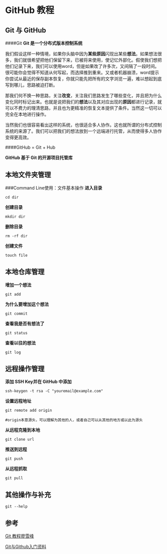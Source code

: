 # GitHub 教程


## Git 与 GitHub



####Git 
**Git 是一个分布式版本控制系统**

我们假设这样一种情境，如果你头脑中因为**某些原因**闪现出某些**想法**。如果想法很多，我们就很希望把他们保留下来，已被将来使用，使记忆外部化。假使我们想把他们记录下来，我们可以使用word，但是如果改了许多次，又间隔了一段时间。很可能你会觉得不知道从何写起，而选择推到重来。又或者机器崩溃，word提示你尝试从最近的保存副本恢复，你就只能先把所有的文字浏览一遍，难以想起到底写到哪儿，思路被迫打断。
		
那我们何不换一种思路，关注**改变**，关注我们思路发生了哪些变化，并且把为什么变化同时标记出来。也就是说把我们的**想法**以及其对应出现的**原因**都进行记录，就可以不费力的理清思路，并且也为更精准的恢复文本提供了条件。当然这一切可以完全在本地进行操作。

当然我们也很容易看出这样的系统，也很适合多人协作。这也就所谓的分布式控制系统的来源了。我们可以把我们的想法放到一个远端进行托管，从而使得多人协作变得更高效。



####GitHub = Git + Hub

**GitHub 基于 Git 的开源项目托管库**




## 本地文件夹管理
###Command Line使用：文件基本操作 
**进入目录**

```
cd dir

```

**创建目录**

```
mkdir dir

```
**删除目录**

```
rm -rf dir

```
**创建文件**

```
touch file

```
## 本地仓库管理

**增加一个想法**

```
git add

```
**为什么要增加这个想法**

```
git commit

```
**查看我是否有想法了**

```
git status

```

**查看以往的想法**

```
git log

```

## 远程操作管理

**添加 SSH Key并在 GitHub 中添加**

```
ssh-keygen -t rsa -C "youremail@example.com"
```

**设置远程地址**


```
git remote add origin

#origin本意源头，可以理解为其他的人，或者自己可以从其他的地方或以此为源头
```

**从远程克隆到本地**


```
git clone url
```
**推送到远程**

```
git push
```

**从远程抓取**


```
git pull
```


## 其他操作与补充

```
git --help
```

## 参考

[Git 教程廖雪峰](http://www.liaoxuefeng.com/wiki/0013739516305929606dd18361248578c67b8067c8c017b000)

[Git与Github入门资料](http://www.yangzhiping.com/tech/git.html)


